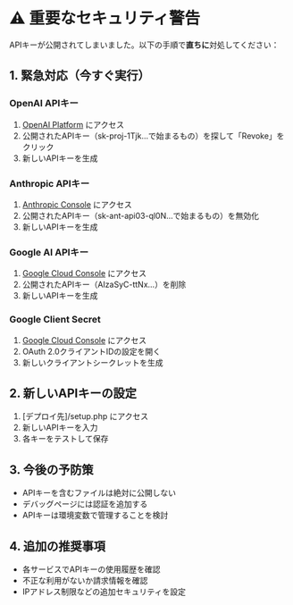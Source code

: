 # ⚠️ 重要なセキュリティ警告

APIキーが公開されてしまいました。以下の手順で**直ちに**対処してください：

## 1. 緊急対応（今すぐ実行）

### OpenAI APIキー
1. [OpenAI Platform](https://platform.openai.com/api-keys) にアクセス
2. 公開されたAPIキー（sk-proj-1Tjk...で始まるもの）を探して「Revoke」をクリック
3. 新しいAPIキーを生成

### Anthropic APIキー
1. [Anthropic Console](https://console.anthropic.com/account/keys) にアクセス
2. 公開されたAPIキー（sk-ant-api03-ql0N...で始まるもの）を無効化
3. 新しいAPIキーを生成

### Google AI APIキー
1. [Google Cloud Console](https://console.cloud.google.com/apis/credentials) にアクセス
2. 公開されたAPIキー（AIzaSyC-ttNx...）を削除
3. 新しいAPIキーを生成

### Google Client Secret
1. [Google Cloud Console](https://console.cloud.google.com/apis/credentials) にアクセス
2. OAuth 2.0クライアントIDの設定を開く
3. 新しいクライアントシークレットを生成

## 2. 新しいAPIキーの設定
1. [デプロイ先]/setup.php にアクセス
2. 新しいAPIキーを入力
3. 各キーをテストして保存

## 3. 今後の予防策
- APIキーを含むファイルは絶対に公開しない
- デバッグページには認証を追加する
- APIキーは環境変数で管理することを検討

## 4. 追加の推奨事項
- 各サービスでAPIキーの使用履歴を確認
- 不正な利用がないか請求情報を確認
- IPアドレス制限などの追加セキュリティを設定